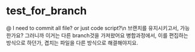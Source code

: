 # test_for_branch
@ I need to commit all file? or just code script?\n
브랜치를 유지시키고서, 가능한가요?
그러니까 이거는 다른 branch것을 가져왔어요
병합과정에서, 이를 편집하는 방식으로 하던가,
겹치는 파일을 다른 방식으로 해결해야지요.

